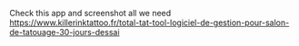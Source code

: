Check this app and screenshot all we need
https://www.killerinktattoo.fr/total-tat-tool-logiciel-de-gestion-pour-salon-de-tatouage-30-jours-dessai